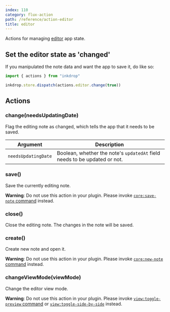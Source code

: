 ```yaml
---
index: 110
category: flux-action
path: /reference/action-editor
title: editor
---
```


Actions for managing [editor](/reference/state-editor) app state.

## Set the editor state as 'changed'

If you manipulated the note data and want the app to save it, do like so:

```js
import { actions } from "inkdrop"

inkdrop.store.dispatch(actions.editor.change(true))
```

## Actions

### change(needsUpdatingDate)

Flag the editing note as changed, which tells the app that it needs to be saved.

| Argument            | Description                                                               |
| ------------------- | ------------------------------------------------------------------------- |
| `needsUpdatingDate` | Boolean, whether the note's `updatedAt` field needs to be updated or not. |

### save()

Save the currently editing note.

**Warning**: Do not use this action in your plugin. Please invoke [`core:save-note` command](/manual/list-of-commands#coresave-note) instead.

### close()

Close the editing note. The changes in the note will be saved.

### create()

Create new note and open it.

**Warning**: Do not use this action in your plugin. Please invoke [`core:new-note` command](/manual/list-of-commands#corenew-note) instead.

### changeViewMode(viewMode)

Change the editor view mode.

**Warning**: Do not use this action in your plugin. Please invoke [`view:toggle-preview` command](/manual/list-of-commands#viewtoggle-preview) or [`view:toggle-side-by-side`](/manual/list-of-commands#viewtoggle-side-by-side) instead.

[note]: /reference/data-models#a-nameresource-notenotea
